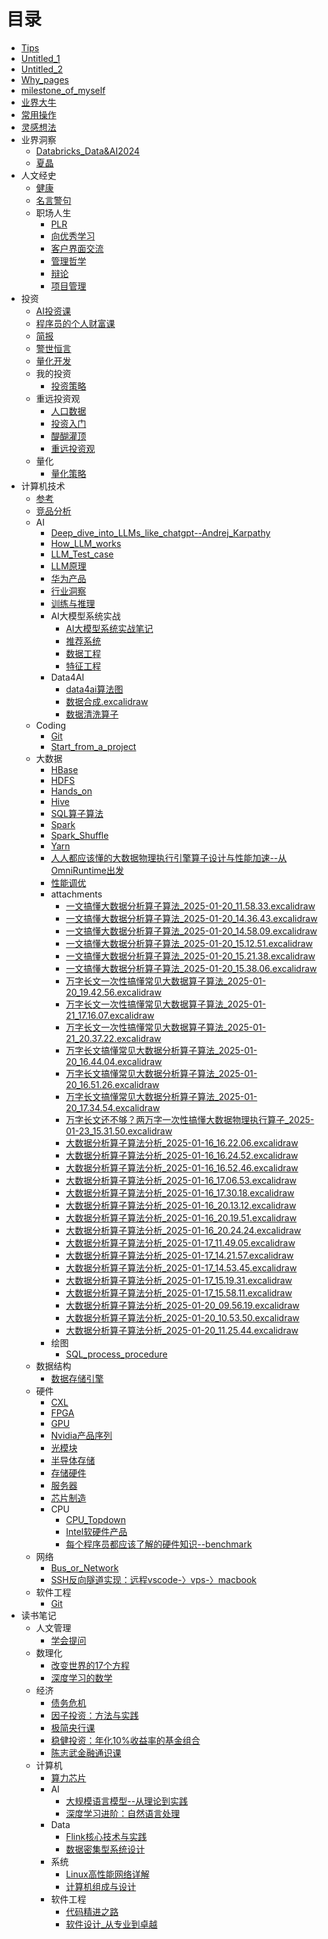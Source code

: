 # 目录

- [Tips](Tips.md)
- [Untitled_1](Untitled_1.md)
- [Untitled_2](Untitled_2.md)
- [Why_pages](Why_pages.md)
- [milestone_of_myself](milestone_of_myself.md)
- [业界大牛](业界大牛.md)
- [常用操作](常用操作.md)
- [灵感想法](灵感想法.md)
- 业界洞察
  - [Databricks_Data&AI2024](业界洞察/Databricks_Data&AI2024.md)
  - [夏晶](业界洞察/夏晶.md)
- 人文经史
  - [健康](人文经史/健康.md)
  - [名言警句](人文经史/名言警句.md)
  - 职场人生
    - [PLR](人文经史/职场人生/PLR.md)
    - [向优秀学习](人文经史/职场人生/向优秀学习.md)
    - [客户界面交流](人文经史/职场人生/客户界面交流.md)
    - [管理哲学](人文经史/职场人生/管理哲学.md)
    - [辩论](人文经史/职场人生/辩论.md)
    - [项目管理](人文经史/职场人生/项目管理.md)
- 投资
  - [AI投资课](投资/AI投资课.md)
  - [程序员的个人财富课](投资/程序员的个人财富课.md)
  - [简报](投资/简报.md)
  - [警世恒言](投资/警世恒言.md)
  - [量化开发](投资/量化开发.md)
  - 我的投资
    - [投资策略](投资/我的投资/投资策略.md)
  - 重远投资观
    - [人口数据](投资/重远投资观/人口数据.md)
    - [投资入门](投资/重远投资观/投资入门.md)
    - [醍醐灌顶](投资/重远投资观/醍醐灌顶.md)
    - [重远投资观](投资/重远投资观/重远投资观.md)
  - 量化
    - [量化策略](投资/量化/量化策略.md)
- 计算机技术
  - [参考](计算机技术/参考.md)
  - [竞品分析](计算机技术/竞品分析.md)
  - AI
    - [Deep_dive_into_LLMs_like_chatgpt--Andrej_Karpathy](计算机技术/AI/Deep_dive_into_LLMs_like_chatgpt--Andrej_Karpathy.md)
    - [How_LLM_works](计算机技术/AI/How_LLM_works.md)
    - [LLM_Test_case](计算机技术/AI/LLM_Test_case.md)
    - [LLM原理](计算机技术/AI/LLM原理.md)
    - [华为产品](计算机技术/AI/华为产品.md)
    - [行业洞察](计算机技术/AI/行业洞察.md)
    - [训练与推理](计算机技术/AI/训练与推理.md)
    - AI大模型系统实战
      - [AI大模型系统实战笔记](计算机技术/AI/AI大模型系统实战/AI大模型系统实战笔记.md)
      - [推荐系统](计算机技术/AI/AI大模型系统实战/推荐系统.md)
      - [数据工程](计算机技术/AI/AI大模型系统实战/数据工程.md)
      - [特征工程](计算机技术/AI/AI大模型系统实战/特征工程.md)
    - Data4AI
      - [data4ai算法图](计算机技术/AI/Data4AI/data4ai算法图.md)
      - [数据合成.excalidraw](计算机技术/AI/Data4AI/数据合成.excalidraw.md)
      - [数据清洗算子](计算机技术/AI/Data4AI/数据清洗算子.md)
  - Coding
    - [Git](计算机技术/Coding/Git.md)
    - [Start_from_a_project](计算机技术/Coding/Start_from_a_project.md)
  - 大数据
    - [HBase](计算机技术/大数据/HBase.md)
    - [HDFS](计算机技术/大数据/HDFS.md)
    - [Hands_on](计算机技术/大数据/Hands_on.md)
    - [Hive](计算机技术/大数据/Hive.md)
    - [SQL算子算法](计算机技术/大数据/SQL算子算法.md)
    - [Spark](计算机技术/大数据/Spark.md)
    - [Spark_Shuffle](计算机技术/大数据/Spark_Shuffle.md)
    - [Yarn](计算机技术/大数据/Yarn.md)
    - [人人都应该懂的大数据物理执行引擎算子设计与性能加速--从OmniRuntime出发](计算机技术/大数据/人人都应该懂的大数据物理执行引擎算子设计与性能加速--从OmniRuntime出发.md)
    - [性能调优](计算机技术/大数据/性能调优.md)
    - attachments
      - [一文搞懂大数据分析算子算法_2025-01-20_11.58.33.excalidraw](计算机技术/大数据/attachments/一文搞懂大数据分析算子算法_2025-01-20_11.58.33.excalidraw.md)
      - [一文搞懂大数据分析算子算法_2025-01-20_14.36.43.excalidraw](计算机技术/大数据/attachments/一文搞懂大数据分析算子算法_2025-01-20_14.36.43.excalidraw.md)
      - [一文搞懂大数据分析算子算法_2025-01-20_14.58.09.excalidraw](计算机技术/大数据/attachments/一文搞懂大数据分析算子算法_2025-01-20_14.58.09.excalidraw.md)
      - [一文搞懂大数据分析算子算法_2025-01-20_15.12.51.excalidraw](计算机技术/大数据/attachments/一文搞懂大数据分析算子算法_2025-01-20_15.12.51.excalidraw.md)
      - [一文搞懂大数据分析算子算法_2025-01-20_15.21.38.excalidraw](计算机技术/大数据/attachments/一文搞懂大数据分析算子算法_2025-01-20_15.21.38.excalidraw.md)
      - [一文搞懂大数据分析算子算法_2025-01-20_15.38.06.excalidraw](计算机技术/大数据/attachments/一文搞懂大数据分析算子算法_2025-01-20_15.38.06.excalidraw.md)
      - [万字长文一次性搞懂常见大数据算子算法_2025-01-20_19.42.56.excalidraw](计算机技术/大数据/attachments/万字长文一次性搞懂常见大数据算子算法_2025-01-20_19.42.56.excalidraw.md)
      - [万字长文一次性搞懂常见大数据算子算法_2025-01-21_17.16.07.excalidraw](计算机技术/大数据/attachments/万字长文一次性搞懂常见大数据算子算法_2025-01-21_17.16.07.excalidraw.md)
      - [万字长文一次性搞懂常见大数据算子算法_2025-01-21_20.37.22.excalidraw](计算机技术/大数据/attachments/万字长文一次性搞懂常见大数据算子算法_2025-01-21_20.37.22.excalidraw.md)
      - [万字长文搞懂常见大数据分析算子算法_2025-01-20_16.44.04.excalidraw](计算机技术/大数据/attachments/万字长文搞懂常见大数据分析算子算法_2025-01-20_16.44.04.excalidraw.md)
      - [万字长文搞懂常见大数据分析算子算法_2025-01-20_16.51.26.excalidraw](计算机技术/大数据/attachments/万字长文搞懂常见大数据分析算子算法_2025-01-20_16.51.26.excalidraw.md)
      - [万字长文搞懂常见大数据分析算子算法_2025-01-20_17.34.54.excalidraw](计算机技术/大数据/attachments/万字长文搞懂常见大数据分析算子算法_2025-01-20_17.34.54.excalidraw.md)
      - [万字长文还不够？两万字一次性搞懂大数据物理执行算子_2025-01-23_15.31.50.excalidraw](计算机技术/大数据/attachments/万字长文还不够？两万字一次性搞懂大数据物理执行算子_2025-01-23_15.31.50.excalidraw.md)
      - [大数据分析算子算法分析_2025-01-16_16.22.06.excalidraw](计算机技术/大数据/attachments/大数据分析算子算法分析_2025-01-16_16.22.06.excalidraw.md)
      - [大数据分析算子算法分析_2025-01-16_16.24.52.excalidraw](计算机技术/大数据/attachments/大数据分析算子算法分析_2025-01-16_16.24.52.excalidraw.md)
      - [大数据分析算子算法分析_2025-01-16_16.52.46.excalidraw](计算机技术/大数据/attachments/大数据分析算子算法分析_2025-01-16_16.52.46.excalidraw.md)
      - [大数据分析算子算法分析_2025-01-16_17.06.53.excalidraw](计算机技术/大数据/attachments/大数据分析算子算法分析_2025-01-16_17.06.53.excalidraw.md)
      - [大数据分析算子算法分析_2025-01-16_17.30.18.excalidraw](计算机技术/大数据/attachments/大数据分析算子算法分析_2025-01-16_17.30.18.excalidraw.md)
      - [大数据分析算子算法分析_2025-01-16_20.13.12.excalidraw](计算机技术/大数据/attachments/大数据分析算子算法分析_2025-01-16_20.13.12.excalidraw.md)
      - [大数据分析算子算法分析_2025-01-16_20.19.51.excalidraw](计算机技术/大数据/attachments/大数据分析算子算法分析_2025-01-16_20.19.51.excalidraw.md)
      - [大数据分析算子算法分析_2025-01-16_20.24.24.excalidraw](计算机技术/大数据/attachments/大数据分析算子算法分析_2025-01-16_20.24.24.excalidraw.md)
      - [大数据分析算子算法分析_2025-01-17_11.49.05.excalidraw](计算机技术/大数据/attachments/大数据分析算子算法分析_2025-01-17_11.49.05.excalidraw.md)
      - [大数据分析算子算法分析_2025-01-17_14.21.57.excalidraw](计算机技术/大数据/attachments/大数据分析算子算法分析_2025-01-17_14.21.57.excalidraw.md)
      - [大数据分析算子算法分析_2025-01-17_14.53.45.excalidraw](计算机技术/大数据/attachments/大数据分析算子算法分析_2025-01-17_14.53.45.excalidraw.md)
      - [大数据分析算子算法分析_2025-01-17_15.19.31.excalidraw](计算机技术/大数据/attachments/大数据分析算子算法分析_2025-01-17_15.19.31.excalidraw.md)
      - [大数据分析算子算法分析_2025-01-17_15.58.11.excalidraw](计算机技术/大数据/attachments/大数据分析算子算法分析_2025-01-17_15.58.11.excalidraw.md)
      - [大数据分析算子算法分析_2025-01-20_09.56.19.excalidraw](计算机技术/大数据/attachments/大数据分析算子算法分析_2025-01-20_09.56.19.excalidraw.md)
      - [大数据分析算子算法分析_2025-01-20_10.53.50.excalidraw](计算机技术/大数据/attachments/大数据分析算子算法分析_2025-01-20_10.53.50.excalidraw.md)
      - [大数据分析算子算法分析_2025-01-20_11.25.44.excalidraw](计算机技术/大数据/attachments/大数据分析算子算法分析_2025-01-20_11.25.44.excalidraw.md)
    - 绘图
      - [SQL_process_procedure](计算机技术/大数据/绘图/SQL_process_procedure.md)
  - 数据结构
    - [数据存储引擎](计算机技术/数据结构/数据存储引擎.md)
  - 硬件
    - [CXL](计算机技术/硬件/CXL.md)
    - [FPGA](计算机技术/硬件/FPGA.md)
    - [GPU](计算机技术/硬件/GPU.md)
    - [Nvidia产品序列](计算机技术/硬件/Nvidia产品序列.md)
    - [光模块](计算机技术/硬件/光模块.md)
    - [半导体存储](计算机技术/硬件/半导体存储.md)
    - [存储硬件](计算机技术/硬件/存储硬件.md)
    - [服务器](计算机技术/硬件/服务器.md)
    - [芯片制造](计算机技术/硬件/芯片制造.md)
    - CPU
      - [CPU_Topdown](计算机技术/硬件/CPU/CPU_Topdown.md)
      - [Intel软硬件产品](计算机技术/硬件/CPU/Intel软硬件产品.md)
      - [每个程序员都应该了解的硬件知识--benchmark](计算机技术/硬件/CPU/每个程序员都应该了解的硬件知识--benchmark.md)
  - 网络
    - [Bus_or_Network](计算机技术/网络/Bus_or_Network.md)
    - [SSH反向隧道实现：远程vscode-〉vps-〉macbook](计算机技术/网络/SSH反向隧道实现：远程vscode-〉vps-〉macbook.md)
  - 软件工程
    - [Git](计算机技术/软件工程/Git.md)
- 读书笔记
  - 人文管理
    - [学会提问](读书笔记/人文管理/学会提问.md)
  - 数理化
    - [改变世界的17个方程](读书笔记/数理化/改变世界的17个方程.md)
    - [深度学习的数学](读书笔记/数理化/深度学习的数学.md)
  - 经济
    - [债务危机](读书笔记/经济/债务危机.md)
    - [因子投资：方法与实践](读书笔记/经济/因子投资：方法与实践.md)
    - [极简央行课](读书笔记/经济/极简央行课.md)
    - [稳健投资：年化10%收益率的基金组合](读书笔记/经济/稳健投资：年化10%收益率的基金组合.md)
    - [陈志武金融通识课](读书笔记/经济/陈志武金融通识课.md)
  - 计算机
    - [算力芯片](读书笔记/计算机/算力芯片.md)
    - AI
      - [大规模语言模型--从理论到实践](读书笔记/计算机/AI/大规模语言模型--从理论到实践.md)
      - [深度学习进阶：自然语言处理](读书笔记/计算机/AI/深度学习进阶：自然语言处理.md)
    - Data
      - [Flink核心技术与实践](读书笔记/计算机/Data/Flink核心技术与实践.md)
      - [数据密集型系统设计](读书笔记/计算机/Data/数据密集型系统设计.md)
    - 系统
      - [Linux高性能网络详解](读书笔记/计算机/系统/Linux高性能网络详解.md)
      - [计算机组成与设计](读书笔记/计算机/系统/计算机组成与设计.md)
    - 软件工程
      - [代码精进之路](读书笔记/计算机/软件工程/代码精进之路.md)
      - [软件设计_从专业到卓越](读书笔记/计算机/软件工程/软件设计_从专业到卓越.md)
